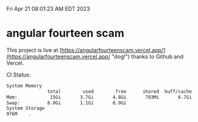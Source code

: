 Fri Apr 21 08:01:23 AM EDT 2023

# angular fourteen scam


This project is live at [https://angularfourteenscam.vercel.app/](https://angularfourteenscam.vercel.app/ "dog!") thanks to Github and Vercel.

CI Status: 

```bash
System Memory
               total        used        free      shared  buff/cache   available
Mem:            15Gi       3.7Gi       4.8Gi       793Mi       6.7Gi        10Gi
Swap:          8.0Gi       1.1Gi       6.9Gi
System Storage
976M	.
```
